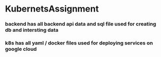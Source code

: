 # KubernetsAssignment

### backend has all backend api data and sql file used for creating db and intersting data

### k8s has all yaml / docker files used for deploying services on google cloud

